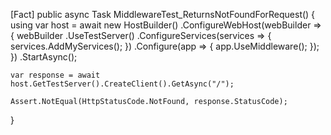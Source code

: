 [Fact]
public async Task MiddlewareTest_ReturnsNotFoundForRequest()
{
    using var host = await new HostBuilder()
        .ConfigureWebHost(webBuilder =>
        {
            webBuilder
                .UseTestServer()
                .ConfigureServices(services =>
                {
                    services.AddMyServices();
                })
                .Configure(app =>
                {
                    app.UseMiddleware<MyMiddleware>();
                });
        })
        .StartAsync();

    var response = await host.GetTestServer().CreateClient().GetAsync("/");

    Assert.NotEqual(HttpStatusCode.NotFound, response.StatusCode);
}
